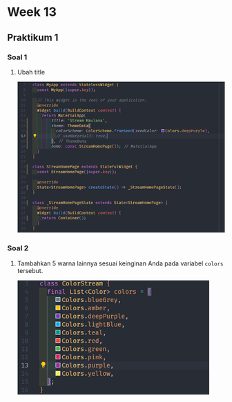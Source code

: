 # Week 13

## Praktikum 1

### Soal 1

1. Ubah title

    ![ScreenShot](./docs/s1.png)

### Soal 2

1. Tambahkan 5 warna lainnya sesuai keinginan Anda pada variabel `colors` tersebut.

    ![ScreenShot](./docs/s2.png)




